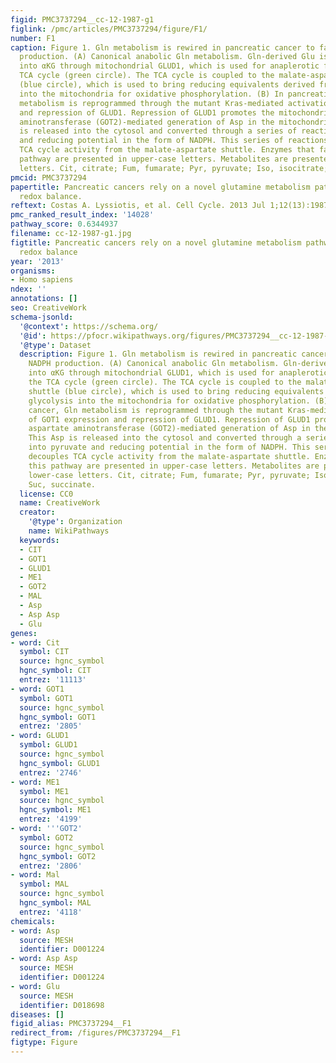 ```yaml
---
figid: PMC3737294__cc-12-1987-g1
figlink: /pmc/articles/PMC3737294/figure/F1/
number: F1
caption: Figure 1. Gln metabolism is rewired in pancreatic cancer to facilitate NADPH
  production. (A) Canonical anabolic Gln metabolism. Gln-derived Glu is processed
  into αKG through mitochondrial GLUD1, which is used for anaplerotic filling of the
  TCA cycle (green circle). The TCA cycle is coupled to the malate-aspartate shuttle
  (blue circle), which is used to bring reducing equivalents derived from glycolysis
  into the mitochondria for oxidative phosphorylation. (B) In pancreatic cancer, Gln
  metabolism is reprogrammed through the mutant Kras-mediated activation of GOT1 expression
  and repression of GLUD1. Repression of GLUD1 promotes the mitochondrial aspartate
  aminotransferase (GOT2)-mediated generation of Asp in the mitochondria. This Asp
  is released into the cytosol and converted through a series of reactions into pyruvate
  and reducing potential in the form of NADPH. This series of reactions decouples
  TCA cycle activity from the malate-aspartate shuttle. Enzymes that facilitate this
  pathway are presented in upper-case letters. Metabolites are presented in lower-case
  letters. Cit, citrate; Fum, fumarate; Pyr, pyruvate; Iso, isocitrate; Suc, succinate.
pmcid: PMC3737294
papertitle: Pancreatic cancers rely on a novel glutamine metabolism pathway to maintain
  redox balance.
reftext: Costas A. Lyssiotis, et al. Cell Cycle. 2013 Jul 1;12(13):1987-1988.
pmc_ranked_result_index: '14028'
pathway_score: 0.6344937
filename: cc-12-1987-g1.jpg
figtitle: Pancreatic cancers rely on a novel glutamine metabolism pathway to maintain
  redox balance
year: '2013'
organisms:
- Homo sapiens
ndex: ''
annotations: []
seo: CreativeWork
schema-jsonld:
  '@context': https://schema.org/
  '@id': https://pfocr.wikipathways.org/figures/PMC3737294__cc-12-1987-g1.html
  '@type': Dataset
  description: Figure 1. Gln metabolism is rewired in pancreatic cancer to facilitate
    NADPH production. (A) Canonical anabolic Gln metabolism. Gln-derived Glu is processed
    into αKG through mitochondrial GLUD1, which is used for anaplerotic filling of
    the TCA cycle (green circle). The TCA cycle is coupled to the malate-aspartate
    shuttle (blue circle), which is used to bring reducing equivalents derived from
    glycolysis into the mitochondria for oxidative phosphorylation. (B) In pancreatic
    cancer, Gln metabolism is reprogrammed through the mutant Kras-mediated activation
    of GOT1 expression and repression of GLUD1. Repression of GLUD1 promotes the mitochondrial
    aspartate aminotransferase (GOT2)-mediated generation of Asp in the mitochondria.
    This Asp is released into the cytosol and converted through a series of reactions
    into pyruvate and reducing potential in the form of NADPH. This series of reactions
    decouples TCA cycle activity from the malate-aspartate shuttle. Enzymes that facilitate
    this pathway are presented in upper-case letters. Metabolites are presented in
    lower-case letters. Cit, citrate; Fum, fumarate; Pyr, pyruvate; Iso, isocitrate;
    Suc, succinate.
  license: CC0
  name: CreativeWork
  creator:
    '@type': Organization
    name: WikiPathways
  keywords:
  - CIT
  - GOT1
  - GLUD1
  - ME1
  - GOT2
  - MAL
  - Asp
  - Asp Asp
  - Glu
genes:
- word: Cit
  symbol: CIT
  source: hgnc_symbol
  hgnc_symbol: CIT
  entrez: '11113'
- word: GOT1
  symbol: GOT1
  source: hgnc_symbol
  hgnc_symbol: GOT1
  entrez: '2805'
- word: GLUD1
  symbol: GLUD1
  source: hgnc_symbol
  hgnc_symbol: GLUD1
  entrez: '2746'
- word: ME1
  symbol: ME1
  source: hgnc_symbol
  hgnc_symbol: ME1
  entrez: '4199'
- word: '''GOT2'
  symbol: GOT2
  source: hgnc_symbol
  hgnc_symbol: GOT2
  entrez: '2806'
- word: Mal
  symbol: MAL
  source: hgnc_symbol
  hgnc_symbol: MAL
  entrez: '4118'
chemicals:
- word: Asp
  source: MESH
  identifier: D001224
- word: Asp Asp
  source: MESH
  identifier: D001224
- word: Glu
  source: MESH
  identifier: D018698
diseases: []
figid_alias: PMC3737294__F1
redirect_from: /figures/PMC3737294__F1
figtype: Figure
---
```

